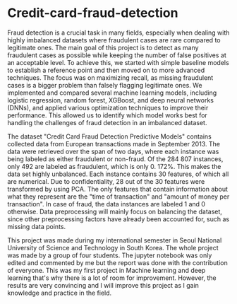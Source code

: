 # Credit-card-fraud-detection

Fraud detection is a crucial task in many fields, especially when dealing with highly
imbalanced datasets where fraudulent cases are rare compared to legitimate ones. The
main goal of this project is to detect as many fraudulent cases as possible while keeping
the number of false positives at an acceptable level. To achieve this, we started with
simple baseline models to establish a reference point and then moved on to more advanced
techniques. The focus was on maximizing recall, as missing fraudulent cases is a bigger
problem than falsely flagging legitimate ones. We implemented and compared several
machine learning models, including logistic regression, random forest, XGBoost, and
deep neural networks (DNNs), and applied various optimization techniques to improve
their performance. This allowed us to identify which model works best for handling the
challenges of fraud detection in an imbalanced dataset.

The dataset "Credit Card Fraud Detection Predictive Models" contains collected data
from European transactions made in September 2013. The data were retrieved over the
span of two days, where each instance was being labeled as either fraudulent or non-fraud.
Of the 284 807 instances, only 492 are labeled as fraudulent, which is only 0. 172%. This
makes the data set highly unbalanced.
Each instance contains 30 features, of which all are numerical. Due to confidentiality,
28 out of the 30 features were transformed by using PCA. The only features
that contain information about what they represent are the "time of transaction" and
"amount of money per transaction". In case of fraud, the data instances are labeled 1 and
0 otherwise. Data preprocessing will mainly focus on balancing the dataset, since other
preprocessing factors have already been accounted for, such as missing data points.

This project was made during my international semester in Seoul National University of Science and Technology in South Korea. The whole project was made by a group of four students. The jupyter notebook was only edited and commented by me but the report was done with the contribution of everyone. This was my first project in Machine learning and deep learning that's why there is a lot of room for improvement. However, the results are very convincing and I will improve this project as I gain knowledge and practice in the field.   
